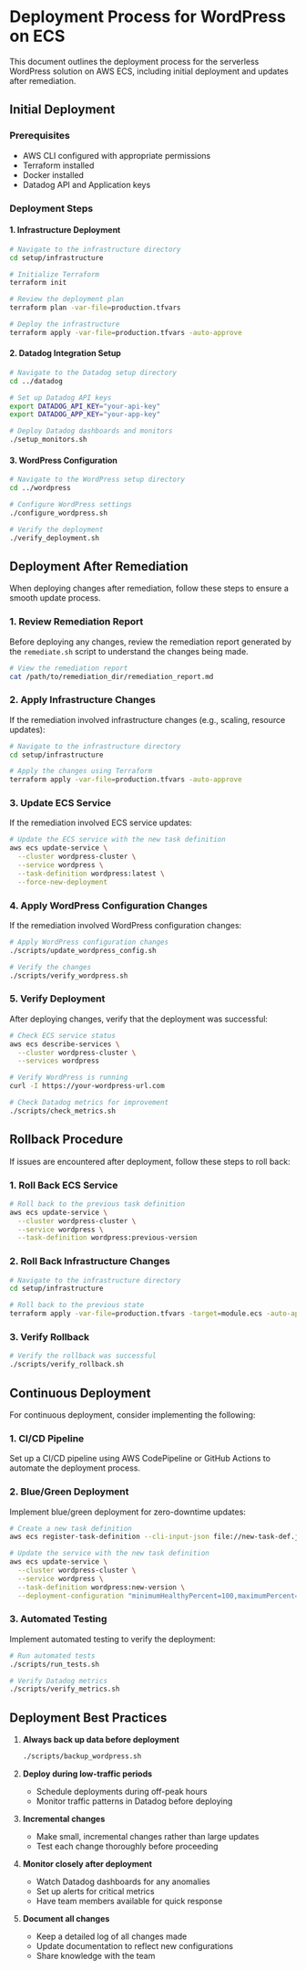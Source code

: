 # Deployment Process for WordPress on ECS

This document outlines the deployment process for the serverless WordPress solution on AWS ECS, including initial deployment and updates after remediation.

## Initial Deployment

### Prerequisites
- AWS CLI configured with appropriate permissions
- Terraform installed
- Docker installed
- Datadog API and Application keys

### Deployment Steps

#### 1. Infrastructure Deployment

```bash
# Navigate to the infrastructure directory
cd setup/infrastructure

# Initialize Terraform
terraform init

# Review the deployment plan
terraform plan -var-file=production.tfvars

# Deploy the infrastructure
terraform apply -var-file=production.tfvars -auto-approve
```

#### 2. Datadog Integration Setup

```bash
# Navigate to the Datadog setup directory
cd ../datadog

# Set up Datadog API keys
export DATADOG_API_KEY="your-api-key"
export DATADOG_APP_KEY="your-app-key"

# Deploy Datadog dashboards and monitors
./setup_monitors.sh
```

#### 3. WordPress Configuration

```bash
# Navigate to the WordPress setup directory
cd ../wordpress

# Configure WordPress settings
./configure_wordpress.sh

# Verify the deployment
./verify_deployment.sh
```

## Deployment After Remediation

When deploying changes after remediation, follow these steps to ensure a smooth update process.

### 1. Review Remediation Report

Before deploying any changes, review the remediation report generated by the `remediate.sh` script to understand the changes being made.

```bash
# View the remediation report
cat /path/to/remediation_dir/remediation_report.md
```

### 2. Apply Infrastructure Changes

If the remediation involved infrastructure changes (e.g., scaling, resource updates):

```bash
# Navigate to the infrastructure directory
cd setup/infrastructure

# Apply the changes using Terraform
terraform apply -var-file=production.tfvars -auto-approve
```

### 3. Update ECS Service

If the remediation involved ECS service updates:

```bash
# Update the ECS service with the new task definition
aws ecs update-service \
  --cluster wordpress-cluster \
  --service wordpress \
  --task-definition wordpress:latest \
  --force-new-deployment
```

### 4. Apply WordPress Configuration Changes

If the remediation involved WordPress configuration changes:

```bash
# Apply WordPress configuration changes
./scripts/update_wordpress_config.sh

# Verify the changes
./scripts/verify_wordpress.sh
```

### 5. Verify Deployment

After deploying changes, verify that the deployment was successful:

```bash
# Check ECS service status
aws ecs describe-services \
  --cluster wordpress-cluster \
  --services wordpress

# Verify WordPress is running
curl -I https://your-wordpress-url.com

# Check Datadog metrics for improvement
./scripts/check_metrics.sh
```

## Rollback Procedure

If issues are encountered after deployment, follow these steps to roll back:

### 1. Roll Back ECS Service

```bash
# Roll back to the previous task definition
aws ecs update-service \
  --cluster wordpress-cluster \
  --service wordpress \
  --task-definition wordpress:previous-version
```

### 2. Roll Back Infrastructure Changes

```bash
# Navigate to the infrastructure directory
cd setup/infrastructure

# Roll back to the previous state
terraform apply -var-file=production.tfvars -target=module.ecs -auto-approve
```

### 3. Verify Rollback

```bash
# Verify the rollback was successful
./scripts/verify_rollback.sh
```

## Continuous Deployment

For continuous deployment, consider implementing the following:

### 1. CI/CD Pipeline

Set up a CI/CD pipeline using AWS CodePipeline or GitHub Actions to automate the deployment process.

### 2. Blue/Green Deployment

Implement blue/green deployment for zero-downtime updates:

```bash
# Create a new task definition
aws ecs register-task-definition --cli-input-json file://new-task-def.json

# Update the service with the new task definition
aws ecs update-service \
  --cluster wordpress-cluster \
  --service wordpress \
  --task-definition wordpress:new-version \
  --deployment-configuration "minimumHealthyPercent=100,maximumPercent=200"
```

### 3. Automated Testing

Implement automated testing to verify the deployment:

```bash
# Run automated tests
./scripts/run_tests.sh

# Verify Datadog metrics
./scripts/verify_metrics.sh
```

## Deployment Best Practices

1. **Always back up data before deployment**
   ```bash
   ./scripts/backup_wordpress.sh
   ```

2. **Deploy during low-traffic periods**
   - Schedule deployments during off-peak hours
   - Monitor traffic patterns in Datadog before deploying

3. **Incremental changes**
   - Make small, incremental changes rather than large updates
   - Test each change thoroughly before proceeding

4. **Monitor closely after deployment**
   - Watch Datadog dashboards for any anomalies
   - Set up alerts for critical metrics
   - Have team members available for quick response

5. **Document all changes**
   - Keep a detailed log of all changes made
   - Update documentation to reflect new configurations
   - Share knowledge with the team